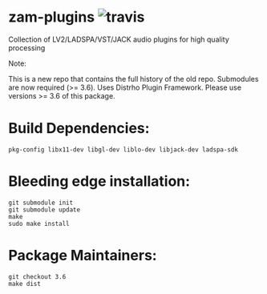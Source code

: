 zam-plugins ![travis](https://travis-ci.org/zamaudio/zam-plugins.svg?branch=master)
===========

Collection of LV2/LADSPA/VST/JACK audio plugins for high quality processing

Note:

This is a new repo that contains the full history of the old repo.
Submodules are now required (>= 3.6).
Uses Distrho Plugin Framework.
Please use versions >= 3.6 of this package.

Build Dependencies:
===================

	pkg-config libx11-dev libgl-dev liblo-dev libjack-dev ladspa-sdk


Bleeding edge installation:
===========================

	git submodule init
	git submodule update
	make
	sudo make install


Package Maintainers:
====================

	git checkout 3.6
	make dist

